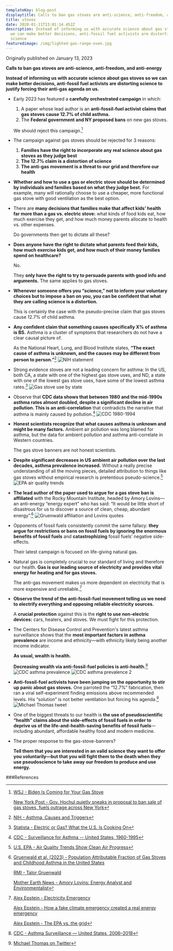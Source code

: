 ```yaml
---
templateKey: blog-post
displaytitle: Calls to ban gas stoves are anti-science, anti-freedom, and anti-energy
title: stoves
date: 2020-01-11T13:01:14.452Z
description: Instead of informing us with accurate science about gas stoves so
  we can make better decisions, anti-fossil fuel activists are distorting
  science
featuredimage: /img/lighted-gas-range-oven.jpg
---
```

Originally published on January 13, 2023

**Calls to ban gas stoves are anti-science, anti-freedom, and anti-energy**

**Instead of informing us with accurate science about gas stoves so we can make better decisions, anti-fossil fuel activists are distorting science to justify forcing their anti-gas agenda on us.**

- Early 2023 has featured a **carefully orchestrated campaign** in which:

    1) A paper whose lead author is an **anti-fossil-fuel activist claims that gas stoves cause 12.7% of child asthma.**
    2) The **Federal government and NY proposed bans** on new gas stoves.

    We should reject this campaign.[^1]

- The campaign against gas stoves should be rejected for 3 reasons:
    1) **Families have the right to incorporate any real science about gas stoves as they judge best**
    2) **The 12.7% claim is a distortion of science**
    3) **The anti-gas movement is a threat to our grid and therefore our health**

- **Whether and how to use a gas or electric stove should be determined by individuals and families based on what they judge best.** For example, many will rationally choose to use a cheaper, more functional gas stove with good ventilation as the best option.

- There are **many decisions that families make that affect kids’ health far more than a gas vs. electric stove:** what kinds of food kids eat, how much exercise they get, and how much money parents allocate to health vs. other expenses.

    Do governments then get to dictate all these?

- **Does anyone have the right to dictate what parents feed their kids, how much exercise kids get, and how much of their money families spend on healthcare?**

    No.

    They **only have the right to try to persuade parents with good info and arguments.** The same applies to gas stoves.

- **Whenever someone offers you “science,” not to inform your voluntary choices but to impose a ban on you, you can be confident that what they are calling science is a distortion.**

    This is certainly the case with the pseudo-precise claim that gas stoves cause 12.7% of child asthma.

- **Any confident claim that something causes specifically X% of asthma is BS.** Asthma is a cluster of symptoms that researchers do not have a clear causal picture of.

    As the National Heart, Lung, and Blood Institute states, **“The exact cause of asthma is unknown, and the causes may be different from person to person.”**[^2]
    ![NIH statement](/img/asthma-causes-unknown.png)

- Strong evidence stoves are not a leading concern for asthma: In the US, both CA, a state with one of the highest gas stove uses, and ND, a state with one of the lowest gas stove uses, have some of the lowest asthma rates.[^3]
    ![Gas stove use by state](/img/stoves-in-the-us.jpeg)

- Observe that **CDC data shows that between 1980 and the mid-1990s asthma rates almost doubled, despite a significant decline in air pollution. This is an anti-correlation** that contradicts the narrative that asthma is mainly caused by pollution.[^4]
    ![CDC 1980-1994](/img/cdc-historic-asthma.png)

- **Honest scientists recognize that what causes asthma is unknown and might be many factors.** Ambient air pollution was long blamed for asthma, but the data for ambient pollution and asthma anti-correlate in Western countries.

    The gas stove banners are not honest scientists.

- **Despite significant decreases in US ambient air pollution over the last decades, asthma prevalence increased.** Without a really precise understanding of all the moving pieces, detailed attribution to things like gas stoves without empirical research is pretentious pseudo-science.[^5]
    ![EPA air quality trends](/img/us-air-quality-trends.png)

- **The lead author of the paper used to argue for a gas stove ban is affiliated** with the Rocky Mountain Institute, headed by Amory Lovins—an anti-energy “energy expert” who has said: “It would be little short of disastrous for us to discover a source of clean, cheap, abundant energy”.[^6]
    ![Gruenwald affiliation and Lovins quotes](/img/gruenwald-copy.png)

- Opponents of fossil fuels consistently commit the same fallacy: **they argue for restrictions or bans on fossil fuels by ignoring the enormous benefits of fossil fuels** and **catastrophizing** fossil fuels’ negative side-effects.

    Their latest campaign is focused on life-giving natural gas.

- Natural gas is completely crucial to our standard of living and therefore our health. **Gas is our leading source of electricity and provides vital energy for heating and for gas stoves.**

    The anti-gas movement makes us more dependent on electricity that is more expensive and unreliable.[^7]

- **Observe the trend of the anti-fossil-fuel movement telling us we need to electrify everything and opposing reliable electricity sources.**

    A **crucial protection** against this is the **right to use non-electric devices:** cars, heaters, and stoves. We must fight for this protection.

- The Centers for Disease Control and Prevention's latest asthma surveillance shows that the **most important factors in asthma prevalence** are income and ethnicity—with ethnicity likely being another income indicator.

    **As usual, wealth is health.**

    **Decreasing wealth via anti-fossil-fuel policies is anti-health.**[^8]
    ![CDC asthma prevalence](/img/cdc-asthma-prevalence-time-series.png)
    ![CDC asthma prevalence 2](/img/cdc-asthma-prevalence-categories.png)

- **Anti-fossil-fuel activists have been jumping on the opportunity to stir up panic about gas stoves.** One parroted the “12.7%” fabrication, then ran a viral self-experiment finding emissions above recommended levels. His “solution” is not better ventilation but forcing his agenda.[^9]
    ![Michael Thomas tweet](/img/michael-thomas-gas-stoves.png)

- One of the biggest threats to our health is **the use of pseudoscientific “health” claims about the side-effects of fossil fuels in order to deprive us of the life-and-health-saving benefits of fossil fuels**—including abundant, affordable healthy food and modern medicine.

- The proper response to the gas-stove-banners?

    **Tell them that you are interested in an valid science they want to offer you voluntarily—but that you will fight them to the death when they use pseudoscience to take away our freedom to produce and use energy.**


###References

[^1]:
    [WSJ - Biden Is Coming for Your Gas Stove](https://www.wsj.com/articles/biden-is-coming-for-your-gas-stove-consumer-product-safety-commission-richard-trumka-environmental-protection-agency-11673303864)

    [New York Post - Gov. Hochul quietly sneaks in proposal to ban sale of gas stoves, fuels outrage across New York](https://nypost.com/2023/01/11/hochuls-plan-to-ban-sale-of-gas-stoves-fuels-outrage/)

[^2]: [NIH - Asthma, Causes and Triggers](https://www.nhlbi.nih.gov/health/asthma/causes)

[^3]: [Statista - Electric or Gas? What the U.S. Is Cooking On](https://www.statista.com/chart/29082/most-common-type-of-stove-in-the-us/)

[^4]: [CDC - Surveillance for Asthma -- United States, 1960-1995](https://www.cdc.gov/mmwr/preview/mmwrhtml/00052262.htm)

[^5]: [U.S. EPA - Air Quality Trends Show Clean Air Progress](https://gispub.epa.gov/air/trendsreport/2022/#introduction)

[^6]:
    [Gruenwald et al. (2023) - Population Attributable Fraction of Gas Stoves and Childhood Asthma in the United States](https://doi.org/10.3390/ijerph20010075)

    [RMI - Talor Gruenwald](https://rmi.org/people/talor-gruenwald/)

    [Mother Earth News - Amory Lovins: Energy Analyst and Environmentalist](https://www.motherearthnews.com/sustainable-living/renewable-energy/amory-lovins-energy-analyst-zmaz77ndzgoe/)

[^7]:
    [Alex Epstein - Electricity Emergency](https://energytalkingpoints.com/electricity-emergency/)

    [Alex Epstein - How a fake climate emergency created a real energy emergency](https://energytalkingpoints.com/fake-emergency/)

    [Alex Epstein - The EPA vs. the grid](https://energytalkingpoints.com/epa/)

[^8]: [CDC - Asthma Surveillance — United States, 2006–2018](https://www.cdc.gov/mmwr/volumes/70/ss/ss7005a1.htm?s_cid=ss7005a1_w)

[^9]: [Michael Thomas on Twitter](https://twitter.com/curious_founder/status/1612533394109243397)